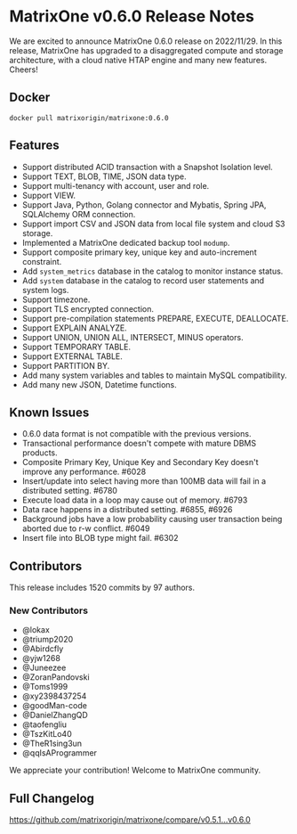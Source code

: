 # **MatrixOne v0.6.0 Release Notes**

We are excited to announce MatrixOne 0.6.0 release on 2022/11/29. In this release, MatrixOne has upgraded to a disaggregated compute and storage  architecture, with a cloud native HTAP engine and many new features. Cheers!

## Docker

```
docker pull matrixorigin/matrixone:0.6.0
```

## Features

- Support distributed ACID transaction with a Snapshot Isolation level.
- Support TEXT, BLOB, TIME, JSON data type.
- Support multi-tenancy with account, user and role.
- Support VIEW.
- Support Java, Python, Golang connector and Mybatis, Spring JPA, SQLAlchemy ORM connection.
- Support import CSV and JSON data from local file system and cloud S3 storage.
- Implemented a MatrixOne dedicated backup tool `modump`.
- Support composite primary key, unique key and auto-increment constraint.
- Add `system_metrics` database in the catalog to monitor instance status.
- Add `system` database in the catalog to record user statements and system logs.
- Support timezone.
- Support TLS encrypted connection.
- Support pre-compilation statements PREPARE, EXECUTE, DEALLOCATE.
- Support EXPLAIN ANALYZE.
- Support UNION, UNION ALL, INTERSECT, MINUS operators.
- Support TEMPORARY TABLE.
- Support EXTERNAL TABLE.
- Support PARTITION BY.
- Add many system variables and tables to maintain MySQL compatibility.
- Add many new JSON, Datetime functions.

## Known Issues

- 0.6.0 data format is not compatible with the previous versions.
- Transactional performance doesn't compete with mature DBMS products.
- Composite Primary Key, Unique Key and Secondary Key doesn't improve any performance. #6028
- Insert/update into select having more than 100MB data will fail in a distributed setting. #6780
- Execute load data in a loop may cause out of memory. #6793
- Data race happens in a distributed setting. #6855, #6926
- Background jobs have a low probability causing user transaction being aborted due to r-w conflict. #6049
- Insert file into BLOB type might fail. #6302

## Contributors

This release includes 1520 commits by 97 authors.

### New Contributors

* @lokax
* @triump2020
* @Abirdcfly
* @yjw1268
* @Juneezee
* @ZoranPandovski
* @Toms1999
* @xy2398437254
* @goodMan-code
* @DanielZhangQD
* @taofengliu
* @TszKitLo40
* @TheR1sing3un
* @qqIsAProgrammer

We appreciate your contribution! Welcome to MatrixOne community.

## Full Changelog

<https://github.com/matrixorigin/matrixone/compare/v0.5.1...v0.6.0>
